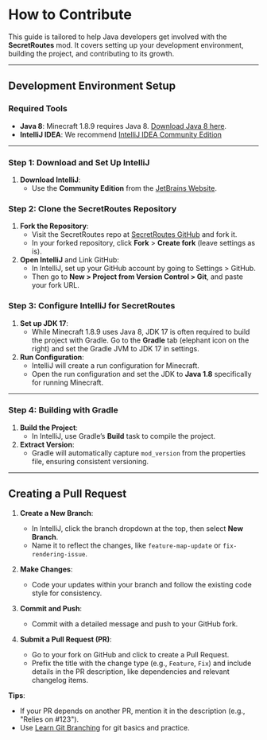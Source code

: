 

# How to Contribute

This guide is tailored to help Java developers get involved with the **SecretRoutes** mod. It covers setting up your development environment, building the project, and contributing to its growth.

---

## Development Environment Setup

### Required Tools

- **Java 8**: Minecraft 1.8.9 requires Java 8. [Download Java 8 here](https://www.java.com/download/ie_manual.jsp).
- **IntelliJ IDEA**: We recommend [IntelliJ IDEA Community Edition](https://www.jetbrains.com/idea/download/) 

---

### Step 1: Download and Set Up IntelliJ

1. **Download IntelliJ**:
    - Use the **Community Edition** from the [JetBrains Website](https://www.jetbrains.com/idea/download/).

### Step 2: Clone the SecretRoutes Repository

1. **Fork the Repository**:
    - Visit the SecretRoutes repo at [SecretRoutes GitHub](https://github.com/yourboykyle/SecretRoutes) and fork it.
    - In your forked repository, click **Fork** > **Create fork** (leave settings as is).
2. **Open IntelliJ** and Link GitHub:
    - In IntelliJ, set up your GitHub account by going to Settings > GitHub.
    - Then go to **New > Project from Version Control > Git**, and paste your fork URL.

### Step 3: Configure IntelliJ for SecretRoutes

1. **Set up JDK 17**:
    - While Minecraft 1.8.9 uses Java 8, JDK 17 is often required to build the project with Gradle. Go to the **Gradle** tab (elephant icon on the right) and set the Gradle JVM to JDK 17 in settings.
2. **Run Configuration**:
    - IntelliJ will create a run configuration for Minecraft.
    - Open the run configuration and set the JDK to **Java 1.8** specifically for running Minecraft.

---

### Step 4: Building with Gradle

1. **Build the Project**:
    - In IntelliJ, use Gradle’s **Build** task to compile the project. 
2. **Extract Version**:
    - Gradle will automatically capture `mod_version` from the properties file, ensuring consistent versioning.

---

## Creating a Pull Request

1. **Create a New Branch**:
    - In IntelliJ, click the branch dropdown at the top, then select **New Branch**.
    - Name it to reflect the changes, like `feature-map-update` or `fix-rendering-issue`.

2. **Make Changes**:
    - Code your updates within your branch and follow the existing code style for consistency.

3. **Commit and Push**:
    - Commit with a detailed message and push to your GitHub fork.

4. **Submit a Pull Request (PR)**:
    - Go to your fork on GitHub and click to create a Pull Request.
    - Prefix the title with the change type (e.g., `Feature`, `Fix`) and include details in the PR description, like dependencies and relevant changelog items.

**Tips**:
- If your PR depends on another PR, mention it in the description (e.g., "Relies on #123").
- Use [Learn Git Branching](https://learngitbranching.js.org/) for git basics and practice.
